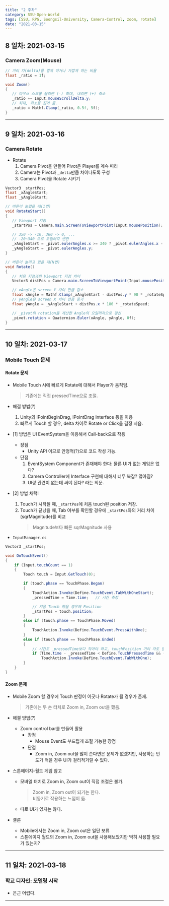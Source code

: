 ```yaml
---
title: "2 주차"
category: SSU-Open-World
tags: [SSU, RPG, Soongsil-University, Camera-Control, zoom, rotate]
date: "2021-03-15"
---
```


## 8 일차: 2021-03-15

### Camera Zoom(Mouse)

```cs
// 거리 차(delta)를 멀게 하거나 가깝게 하는 비율
float _ratio = 1f;

void Zoom()
{
   // 마우스 스크롤 올리면 (-) 확대, 내리면 (+) 축소
   _ratio += Input.mouseScrollDelta.y;
   // 최대, 최소를 집어 줌.
   _ratio = Mathf.Clamp(_ratio, 0.5f, 5f);
}
```

---

## 9 일차: 2021-03-16

### Camera Rotate

- Rotate
  1. Camera Pivot을 만들어 Pivot은 Player를 계속 따라
  2. Camera는 Pivot과 `_delta`만큼 차이나도록 구성
  3. Camera Pivot을 Rotate 시키기

```cs
Vector3 _startPos;
float _xAngleStart;
float _yAngleStart;

// 버튼이 눌렸을 때(1번)
void RotateStart()
{
   // Viewport 지점
   _startPos = Camera.main.ScreenToViewportPoint(Input.mousePosition);

   // 350 -> -10, 360 -> 0, ...
   // -20~340 으로 오일러각 변환
   _xAngleStart = _pivot.eulerAngles.x >= 340 ? _pivot.eulerAngles.x - 360 : _pivot.eulerAngles.x;
   _yAngleStart = _pivot.eulerAngles.y;
}

// 버튼이 눌리고 있을 때(N번)
void Rotate()
{
   // 처음 지점과의 Viewport 지점 차이
   Vector3 distPos = Camera.main.ScreenToViewportPoint(Input.mousePosition) - _startPos;

   // xAngle은 screen Y 차이 만큼 감소
   float xAngle = Mathf.Clamp(_xAngleStart - distPos.y * 90 * _rotateSpeed, -20, 50);
   // yAngle은 screen X 차이 만큼 증가
   float yAngle = _yAngleStart + distPos.x * 180 * _rotateSpeed;

   // _pivot의 rotation을 계산한 Angle의 오일러각으로 갱신
   _pivot.rotation = Quaternion.Euler(xAngle, yAngle, 0f);
}
```

---

## 10 일차: 2021-03-17

### Mobile Touch 문제

#### Rotate 문제

- Mobile Touch 시에 빠르게 Rotate에 대해서 Player가 움직임.

  > 기존에는 직접 pressedTime으로 조절.

- 해결 방법(?)

  1. Unity의 IPointBeginDrag, IPointDrag Interface 등을 이용
  2. 빠르게 Touch 할 경우, delta 차이로 Rotate or Click을 결정 지음.

- [1] 방법은 UI EventSystem을 이용해서 Call-back으로 작용

  - 장점
    - Unity API 이므로 안정적(?)으로 코드 작성 가능.
  - 단점
    1. EventSystem Component가 존재해야 한다: 물론 UI가 없는 게임은 없다?
    2. Camera Controller에 Interface 구현에 대해서 너무 복잡? 많아짐?
    3. UI랑 관련이 없는데 써야 된다? 라는 의문.

- [2] 방법 채택!

  1. Touch가 시작될 때, `_startPos`에 처음 touch된 position 저장.
  2. Touch가 끝났을 때, Tab 여부를 확인할 경우에 `_startPos`와의 거리 차이(sqrMagnitude)를 비교
     > Magnitude보다 빠른 sqrMagnitude 사용

- `InputManager.cs`

```cs
Vector3 _startPos;

void OnTouchEvent()
{
    if (Input.touchCount == 1)
    {
        Touch touch = Input.GetTouch(0);

        if (touch.phase == TouchPhase.Began)
        {
            TouchAction.Invoke(Define.TouchEvent.TabWithOneStart);
            _pressedTime = Time.time;   // 시간 측정

            // 처음 Touch 했을 경우에 Position
            _startPos = touch.position;
        }
        else if (touch.phase == TouchPhase.Moved)
        {
            TouchAction.Invoke(Define.TouchEvent.PressWithOne);
        }
        else if (touch.phase == TouchPhase.Ended)
        {
            // 시간도 _pressedTime보다 작아야 하고, touchPosition 거리 차도 일정 범위 안쪽이어야 함.
            if (Time.time - _pressedTime < Define.TouchPressedTime && (touch.position - _startPos).sqrMagnitude < Define.TouchMaxDeltaPos)
                TouchAction.Invoke(Define.TouchEvent.TabWithOne);
        }
    }
}
```

#### Zoom 문제

- Mobile Zoom 할 경우에 Touch 판정이 어긋나 Rotate가 될 경우가 존재.

  > 기존에는 두 손 터치로 Zoom in, Zoom out을 했음.

- 해결 방법(?)

  - Zoom control bar를 만들어 활용
    - 장점
      - Mouse Event도 부드럽게 조절 가능한 장점
    - 단점
      - Zoom in, Zoom out을 많이 쓴다면은 문제가 없겠지만, 사용하는 빈도가 적을 경우 UI가 걸리적거릴 수 있다.

- 스톤에이지-월드 게임 참고

  - 모바일 터치로 Zoom in, Zoom out이 직접 조절은 불가.
    > Zoom in, Zoom out이 되기는 한다.  
    > 비동기로 작용하는 느낌이 듦.
  - 따로 UI가 있지는 않다.

- 결론
  - Mobile에서는 Zoom in, Zoom out은 일단 보류
  - 스톤에이지 월드의 Zoom in, Zoom out을 사용해보았지만 딱히 사용할 필요가 있는지?

---

## 11 일차: 2021-03-18

### 학교 디자인: 모델링 시작

- 은근 어렵다.

---

